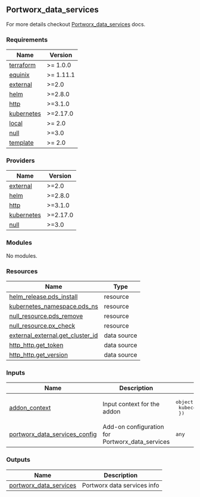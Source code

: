 <!-- TEMPLATE: This file was automatically generated with `generate_addon_structure.sh` and should be modified as necessary -->
## Portworx_data_services

<!-- TEMPLATE: Insert a short description here. -->

For more details checkout [Portworx_data_services](https://pds.docs.portworx.com/) docs.

<!-- TEMPLATE: Please do not remove BEGIN_TF_DOCS/END_TF_DOCS comments below -->
<!-- BEGIN_TF_DOCS -->
### Requirements

| Name | Version |
|------|---------|
| <a name="requirement_terraform"></a> [terraform](#requirement\_terraform) | >= 1.0.0 |
| <a name="requirement_equinix"></a> [equinix](#requirement\_equinix) | >= 1.11.1 |
| <a name="requirement_external"></a> [external](#requirement\_external) | >=2.0 |
| <a name="requirement_helm"></a> [helm](#requirement\_helm) | >=2.8.0 |
| <a name="requirement_http"></a> [http](#requirement\_http) | >=3.1.0 |
| <a name="requirement_kubernetes"></a> [kubernetes](#requirement\_kubernetes) | >=2.17.0 |
| <a name="requirement_local"></a> [local](#requirement\_local) | >= 2.0 |
| <a name="requirement_null"></a> [null](#requirement\_null) | >=3.0 |
| <a name="requirement_template"></a> [template](#requirement\_template) | >= 2.0 |

### Providers

| Name | Version |
|------|---------|
| <a name="provider_external"></a> [external](#provider\_external) | >=2.0 |
| <a name="provider_helm"></a> [helm](#provider\_helm) | >=2.8.0 |
| <a name="provider_http"></a> [http](#provider\_http) | >=3.1.0 |
| <a name="provider_kubernetes"></a> [kubernetes](#provider\_kubernetes) | >=2.17.0 |
| <a name="provider_null"></a> [null](#provider\_null) | >=3.0 |

### Modules

No modules.

### Resources

| Name | Type |
|------|------|
| [helm_release.pds_install](https://registry.terraform.io/providers/hashicorp/helm/latest/docs/resources/release) | resource |
| [kubernetes_namespace.pds_ns](https://registry.terraform.io/providers/hashicorp/kubernetes/latest/docs/resources/namespace) | resource |
| [null_resource.pds_remove](https://registry.terraform.io/providers/hashicorp/null/latest/docs/resources/resource) | resource |
| [null_resource.px_check](https://registry.terraform.io/providers/hashicorp/null/latest/docs/resources/resource) | resource |
| [external_external.get_cluster_id](https://registry.terraform.io/providers/hashicorp/external/latest/docs/data-sources/external) | data source |
| [http_http.get_token](https://registry.terraform.io/providers/hashicorp/http/latest/docs/data-sources/http) | data source |
| [http_http.get_version](https://registry.terraform.io/providers/hashicorp/http/latest/docs/data-sources/http) | data source |

### Inputs

| Name | Description | Type | Default | Required |
|------|-------------|------|---------|:--------:|
| <a name="input_addon_context"></a> [addon\_context](#input\_addon\_context) | Input context for the addon | <pre>object({<br>    kubeconfig_local_path = string<br>  })</pre> | n/a | yes |
| <a name="input_portworx_data_services_config"></a> [portworx\_data\_services\_config](#input\_portworx\_data\_services\_config) | Add-on configuration for Portworx\_data\_services | `any` | `{}` | no |

### Outputs

| Name | Description |
|------|-------------|
| <a name="output_portworx_data_services"></a> [portworx\_data\_services](#output\_portworx\_data\_services) | Portworx data services info |
<!-- END_TF_DOCS -->
